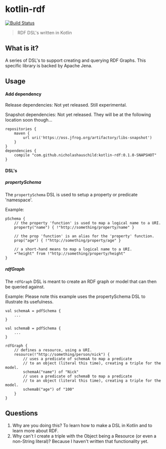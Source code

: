 # kotlin-rdf
[![Build Status](https://img.shields.io/travis/nicholashauschild/kotlin-rdf/master.svg?style=flat-square)](https://travis-ci.org/nicholashauschild/kotlin-rdf)

> RDF DSL's written in Kotlin

## What is it?
A series of DSL's to support creating and querying RDF Graphs.
This specific library is backed by Apache Jena.

## Usage

#### Add dependency
Release dependencies: Not yet released.  Still experimental.

Snapshot dependencies: Not yet released.  They will be at the following location soon though...
```
repositories {
    maven {
        url uri('https://oss.jfrog.org/artifactory/libs-snapshot')
    }
}
dependencies {
    compile "com.github.nicholashauschild:kotlin-rdf:0.1.0-SNAPSHOT"
}
```

#### DSL's

##### propertySchema
The `propertySchema` DSL is used to setup a property or predicate 'namespace'.

Example:
```
pSchema {
    // the property 'function' is used to map a logical name to a URI.
    property("name") { !"http://something/property/name" }
    
    // the prop 'function' is an alias for the 'property' function.
    prop("age") { !"http://something/property/age" }
    
    // a short-hand means to map a logical name to a URI.
    +"height" from !"http://something/property/height"
}
```

##### rdfGraph
The `rdfGraph` DSL is meant to create an RDF graph or model
that can then be queried against.

Example:
Please note this example uses the propertySchema DSL to illustrate
its usefulness.
```
val schemaA = pdfSchema {
    ...
}

val schemaB = pdfSchema {
    ...
}

rdfGraph {
    // defines a resource, using a URI.
    resource(!"http://something/person/nick") {
        // uses a predicate of schemaA to map a predicate
        // to an object (literal this time), creating a triple for the model.
        schemaA("name") of "Nick"
        // uses a predicate of schemaB to map a predicate
        // to an object (literal this time), creating a triple for the model.
        schemaB("age") of "100"
    }
}
```

## Questions
1. Why are you doing this? To learn how to make a DSL in Kotlin and to learn more about RDF.
2. Why can't I create a triple with the Object being a Resource (or even a non-String literal)?  Because I haven't written that functionality yet.